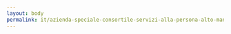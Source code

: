```yaml
---
layout: body
permalink: it/azienda-speciale-consortile-servizi-alla-persona-alto-mantovano/
---
```


